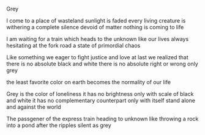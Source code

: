 Grey 

I come to a place of wasteland 
sunlight is faded 
every living creature is withering 
a complete silence devoid of matter 
nothing is coming to life 

I am waiting for a train
which heads to the unknown 
like our lives
always hesitating at the fork road 
a state of primordial chaos

Like something we eager to fight 
justice and love 
at last we realized that 
there is no absolute black and white 
there is no absolute right or wrong 
only grey 

the least favorite color on earth 
becomes the normality of our life 

Grey is the color of loneliness 
it has no brightness 
only with scale of black and white 
it has no complementary counterpart 
only with itself 
stand alone and against the world 

The passgener of the express train 
heading to unknown 
like throwing a rock into a pond 
after the ripples 
silent as grey 




































